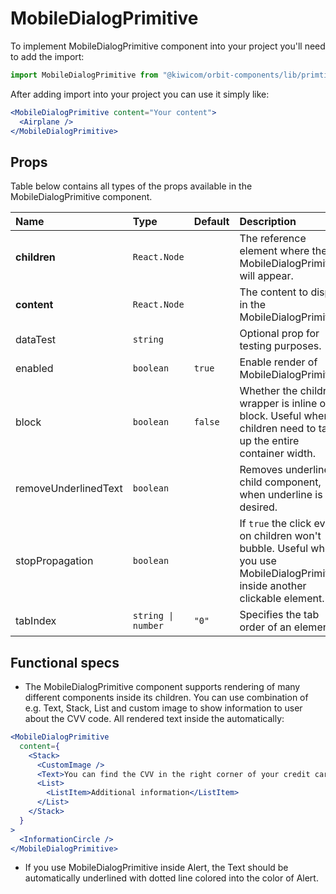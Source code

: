 # MobileDialogPrimitive

To implement MobileDialogPrimitive component into your project you'll need to add the import:

```jsx
import MobileDialogPrimitive from "@kiwicom/orbit-components/lib/primtives/MobileDialogPrimitive";
```

After adding import into your project you can use it simply like:

```jsx
<MobileDialogPrimitive content="Your content">
  <Airplane />
</MobileDialogPrimitive>
```

## Props

Table below contains all types of the props available in the MobileDialogPrimitive component.

| Name                 | Type               | Default | Description                                                                                                                     |
| :------------------- | :----------------- | :------ | :------------------------------------------------------------------------------------------------------------------------------ |
| **children**         | `React.Node`       |         | The reference element where the MobileDialogPrimitive will appear.                                                              |
| **content**          | `React.Node`       |         | The content to display in the MobileDialogPrimitive.                                                                            |
| dataTest             | `string`           |         | Optional prop for testing purposes.                                                                                             |
| enabled              | `boolean`          | `true`  | Enable render of MobileDialogPrimitive                                                                                          |
| block                | `boolean`          | `false` | Whether the children wrapper is inline or block. Useful when children need to take up the entire container width.               |
| removeUnderlinedText | `boolean`          |         | Removes underline on child component, when underline is not desired.                                                            |
| stopPropagation      | `boolean`          |         | If `true` the click event on children won't bubble. Useful when you use MobileDialogPrimitive inside another clickable element. |
| tabIndex             | `string \| number` | `"0"`   | Specifies the tab order of an element                                                                                           |

## Functional specs

- The MobileDialogPrimitive component supports rendering of many different components inside its children. You can use combination of e.g. Text, Stack, List and custom image to show information to user about the CVV code. All rendered text inside the automatically:

```jsx
<MobileDialogPrimitive
  content={
    <Stack>
      <CustomImage />
      <Text>You can find the CVV in the right corner of your credit card.</Text>
      <List>
        <ListItem>Additional information</ListItem>
      </List>
    </Stack>
  }
>
  <InformationCircle />
</MobileDialogPrimitive>
```

- If you use MobileDialogPrimitive inside Alert, the Text should be automatically underlined with dotted line colored into the color of Alert.
